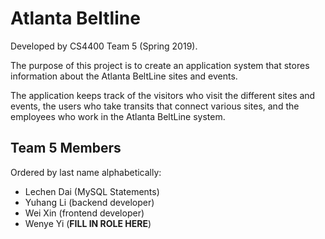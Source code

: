 # Atlanta Beltline
Developed by CS4400 Team 5 (Spring 2019).

The purpose of this project is to create an application system that stores information about the Atlanta BeltLine sites and events.

The application keeps track of the visitors who visit the different sites and events, the users who take transits that connect various sites, and the employees who work in the Atlanta BeltLine system.
## Team 5 Members
Ordered by last name alphabetically:
- Lechen Dai (MySQL Statements)
- Yuhang Li (backend developer)
- Wei Xin (frontend developer)
- Wenye Yi (**FILL IN ROLE HERE**)
